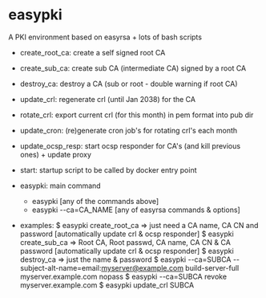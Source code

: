 # easypki
A PKI environment based on easyrsa + lots of bash scripts

- create_root_ca: create a self signed root CA
- create_sub_ca: create sub CA (intermediate CA) signed by a root CA
- destroy_ca: destroy a CA (sub or root - double warning if root CA)
- update_crl: regenerate crl (until Jan 2038) for the CA
- rotate_crl: export current crl (for this month) in pem format into pub dir
- update_cron: (re)generate cron job's for rotating crl's each month
- update_ocsp_resp: start ocsp responder for CA's (and kill previous ones) + update proxy
- start: startup script to be called by docker entry point

- easypki: main command
  - easypki [any of the commands above]
  - easypki --ca=CA_NAME [any of easyrsa commands & options]


* examples:
$ easypki create_root_ca => just need a CA name, CA CN and password [automatically update crl & ocsp responder]
$ easypki create_sub_ca => Root CA, Root passwd, CA name, CA CN & CA password [automatically update crl & ocsp responder]
$ easypki destroy_ca => just the name & password
$ easypki --ca=SUBCA --subject-alt-name=email:myserver@example.com build-server-full myserver.example.com nopass
$ easypki --ca=SUBCA revoke myserver.example.com
$ easypki update_crl SUBCA

